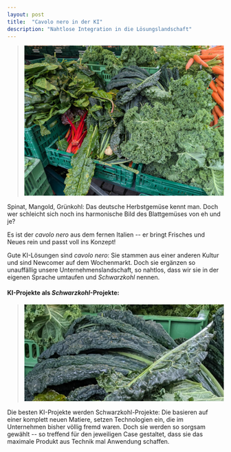 ```yaml
---
layout: post
title:  "Cavolo nero in der KI"
description: "Nahtlose Integration in die Lösungslandschaft"
--- 
```


>![gemuese](/assets/images/marktgemuese.jpeg) 

Spinat, Mangold, Grünkohl: Das deutsche Herbstgemüse kennt man. Doch wer schleicht sich noch ins harmonische Bild des Blattgemüses von eh und je?

Es ist der _cavolo nero_ aus dem fernen Italien -- er bringt Frisches und Neues rein und passt voll ins Konzept!

Gute KI-Lösungen sind _cavolo nero_: Sie stammen aus einer anderen Kultur und sind Newcomer auf dem Wochenmarkt. Doch sie ergänzen so unauffällig unsere Unternehmenslandschaft, so nahtlos, dass wir sie in der eigenen Sprache umtaufen und _Schwarzkohl_ nennen.

#### KI-Projekte als _Schwarzkohl_-Projekte:  

> ![schwarzkohl](/assets/images/schwarzkohl.png)  
 
Die besten KI-Projekte werden Schwarzkohl-Projekte: Die basieren auf einer komplett neuen Matiere, setzen Technologien ein, die im Unternehmen bisher völlig fremd waren. Doch sie werden so sorgsam gewählt -- so treffend für den jeweiligen Case gestaltet, dass sie das maximale Produkt aus Technik mal Anwendung schaffen.